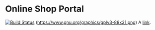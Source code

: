 # Online Shop Portal

[![Build Status](https://travis-ci.org/TorosyanV/shop.svg?branch=master)](https://travis-ci.org/TorosyanV/shop)
(https://www.gnu.org/graphics/gplv3-88x31.png)
A [link](http://example.com).
